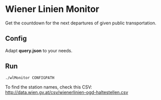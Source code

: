 # Wiener Linien Monitor
Get the countdown for the next departures of given public transportation.

## Config
Adapt **query.json** to your needs.

## Run
    ./wlMonitor CONFIGPATH

To find the station names, check this CSV:
http://data.wien.gv.at/csv/wienerlinien-ogd-haltestellen.csv
